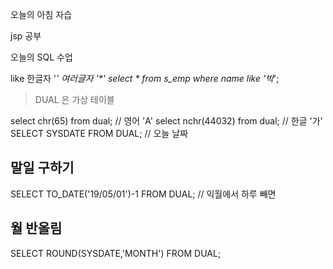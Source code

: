오늘의 아침 자습

jsp 공부

오늘의 SQL 수업

like
한글자 '_'
여러글자 '*'
select * from s_emp
where name like '박_';

> DUAL 은 가상 테이블

select chr(65) from dual; // 영어 'A'
select nchr(44032) from dual; // 한글 '가'
SELECT SYSDATE FROM DUAL; // 오늘 날짜

## 말일 구하기
SELECT TO_DATE('19/05/01')-1 FROM DUAL; // 익월에서 하루 빼면

## 월 반올림
SELECT ROUND(SYSDATE,'MONTH') FROM DUAL;

<!--stackedit_data:
eyJoaXN0b3J5IjpbMTg0Mjk2NTAxOSwtMTc4OTY2Nzc1M119
-->